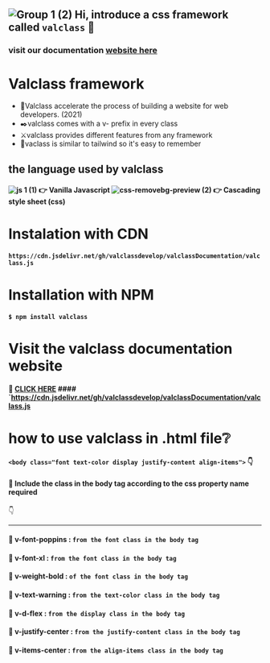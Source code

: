 ## ![Group 1 (2)](https://user-images.githubusercontent.com/79193720/124968810-281e1e00-e050-11eb-860c-2e5a29350368.png) Hi, introduce a css framework called `valclass` :call_me_hand:

### visit our documentation [website here](https://valclassui-v1.vercel.app)

# Valclass framework
- :dash:Valclass accelerate the process of building a website for web developers. (2021)
- :black_nib:valclass comes with a v- prefix in every class
- :crossed_swords:valclass provides different features from any framework
- :magnet:vaclass is similar to tailwind so it's easy to remember

## the language used by valclass
#### ![js 1 (1)](https://user-images.githubusercontent.com/79193720/124968473-cd84c200-e04f-11eb-856d-b26cd2600241.png) :point_right: Vanilla Javascript   ![css-removebg-preview (2)](https://user-images.githubusercontent.com/79193720/124968482-cf4e8580-e04f-11eb-83e8-d248ec826c94.png) :point_right: Cascading style sheet (css)

# Instalation with CDN
#### `https://cdn.jsdelivr.net/gh/valclassdevelop/valclassDocumentation/valclass.js`

# Installation with NPM
#### `$ npm install valclass`

# Visit the valclass documentation website
#### :rocket: [CLICK HERE](https://cdn.jsdelivr.net/gh/valclassdevelop/valclassDocumentation/valclass.js) #### `https://cdn.jsdelivr.net/gh/valclassdevelop/valclassDocumentation/valclass.js

# how to use valclass in .html file:grey_question:
#### `<body class="font text-color display justify-content align-items">` :point_down: 

#### :round_pushpin: Include the class in the body tag according to the css property name required

:point_down:

-------------------------

#### :electric_plug: v-font-poppins : `from the font class in the body tag`
#### :electric_plug: v-font-xl : `from the font class in the body tag`
#### :electric_plug: v-weight-bold : `of the font class in the body tag`
#### :electric_plug: v-text-warning : `from the text-color class in the body tag`
#### :electric_plug: v-d-flex : `from the display class in the body tag`
#### :electric_plug: v-justify-center : `from the justify-content class in the body tag`
#### :electric_plug: v-items-center : `from the align-items class in the body tag`
